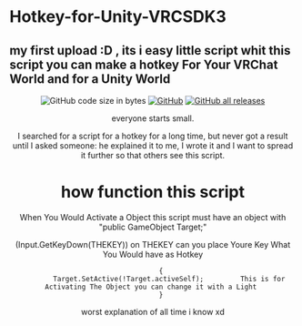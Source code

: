 # Hotkey-for-Unity-VRCSDK3
my first upload :D , its i easy little script whit this script you can make a hotkey For Your VRChat World and for a Unity World
---
<div align="center">

![GitHub code size in bytes](https://img.shields.io/github/languages/code-size/BenjaminAufCrystel/Hotkey-for-Unity-VRCSDK3)
[![GitHub](https://img.shields.io/github/license/BenjaminAufCrystel/Hotkey-for-Unity-VRCSDK3)](https://github.com/BenjaminAufCrystel/Hotkey-for-Unity-VRCSDK3/blob/main/LICENSE)
[![GitHub all releases](https://img.shields.io/github/downloads/BenjaminAufCrystel/Hotkey-for-Unity-VRCSDK3/total)](https://github.com/BenjaminAufCrystel/Hotkey-for-Unity-VRCSDK3/releases)

everyone starts small.

I searched for a script for a hotkey for a long time, but never got a result until I asked someone: he explained it to me, I wrote it and I want to spread it further so that others see this script.

# how function this script

When You Would Activate a Object this script must have an object
with "public GameObject Target;"

(Input.GetKeyDown(THEKEY)) on THEKEY can you place Youre Key What You Would have as Hotkey 



        {
            Target.SetActive(!Target.activeSelf);         This is for Activating The Object you can change it with a Light 
        }


worst explanation of all time i know xd
